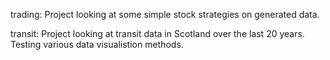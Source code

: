 trading: Project looking at some simple stock strategies on generated data. 

transit: Project looking at transit data in Scotland over the last 20 years.  Testing various data visualistion methods.
